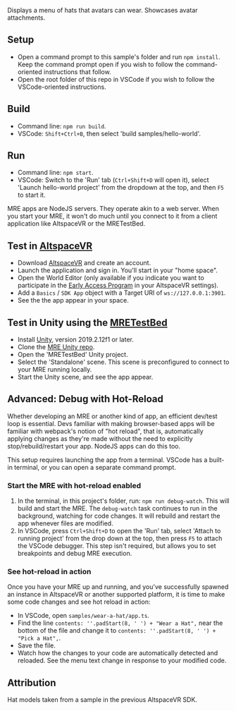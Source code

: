 Displays a menu of hats that avatars can wear. Showcases avatar attachments.

## Setup

* Open a command prompt to this sample's folder and run `npm install`. Keep the command prompt open if you wish to follow the command-oriented instructions that follow.
* Open the root folder of this repo in VSCode if you wish to follow the VSCode-oriented instructions.

## Build

* Command line: `npm run build`.
* VSCode: `Shift+Ctrl+B`, then select 'build samples/hello-world'.

## Run

* Command line: `npm start`.
* VSCode: Switch to the 'Run' tab (`Ctrl+Shift+D` will open it), select 'Launch hello-world project' from the dropdown at the top, and then `F5` to start it.

MRE apps are NodeJS servers. They operate akin to a web server. When you start your MRE, it won't do much until you connect to it from a client application like AltspaceVR or the MRETestBed.

## Test in [AltspaceVR](https://altvr.com)

* Download [AltspaceVR](https://altvr.com) and create an account.
* Launch the application and sign in. You'll start in your "home space".
* Open the World Editor (only available if you indicate you want to participate in the [Early Access Program](https://altvr.com/early-access-program/) in your AltspaceVR settings).
* Add a `Basics` / `SDK App` object with a Target URI of `ws://127.0.0.1:3901`.
* See the the app appear in your space.

## Test in Unity using the [MRETestBed](https://www.github.com/mixed-reality-extension-sdk-samples)

* Install [Unity](https://unity3d.com/get-unity/download), version 2019.2.12f1 or later.
* Clone the [MRE Unity repo](https://github.com/microsoft/mixed-reality-extension-unity).
* Open the 'MRETestBed' Unity project.
* Select the 'Standalone' scene. This scene is preconfigured to connect to your MRE running locally.
* Start the Unity scene, and see the app appear.

## Advanced: Debug with Hot-Reload

Whether developing an MRE or another kind of app, an efficient dev/test loop is essential. Devs familiar with making browser-based apps will be familiar with webpack's notion of "hot reload", that is, automatically applying changes as they're made without the need to explicitly stop/rebuild/restart your app. NodeJS apps can do this too.

This setup requires launching the app from a terminal. VSCode has a built-in terminal, or you can open a separate command prompt.

### Start the MRE with hot-reload enabled

1. In the terminal, in this project's folder, run: `npm run debug-watch`. This will build and start the MRE. The `debug-watch` task continues to run in the background, watching for code changes. It will rebuild and restart the app whenever files are modified.
2. In VSCode, press `Ctrl+Shift+D` to open the 'Run' tab, select 'Attach to running project' from the drop down at the top, then press `F5` to attach the VSCode debugger. This step isn't required, but allows you to set breakpoints and debug MRE execution.

### See hot-reload in action

Once you have your MRE up and running, and you've successfully spawned an instance in AltspaceVR or another supported platform, it is time to make some code changes and see hot reload in action:

* In VSCode, open `samples/wear-a-hat/app.ts`.
* Find the line `contents: ''.padStart(8, ' ') + "Wear a Hat",` near the bottom of the file and change it to `contents: ''.padStart(8, ' ') + "Pick a Hat",`.
* Save the file.
* Watch how the changes to your code are automatically detected and reloaded. See the menu text change in response to your modified code.

## Attribution

Hat models taken from a sample in the previous AltspaceVR SDK.
